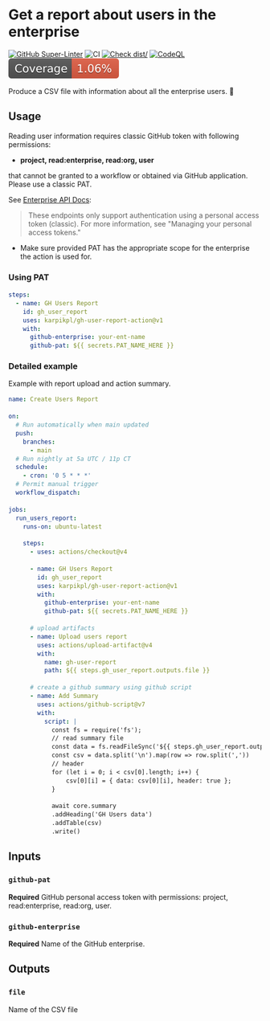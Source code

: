 # Get a report about users in the enterprise

[![GitHub Super-Linter](https://github.com/karpikpl/gh-user-report-action/actions/workflows/linter.yml/badge.svg)](https://github.com/super-linter/super-linter)
![CI](https://github.com/karpikpl/gh-user-report-action/actions/workflows/ci.yml/badge.svg)
[![Check dist/](https://github.com/karpikpl/gh-user-report-action/actions/workflows/check-dist.yml/badge.svg)](https://github.com/karpikpl/gh-user-report-action/actions/workflows/check-dist.yml)
[![CodeQL](https://github.com/karpikpl/gh-user-report-action/actions/workflows/codeql-analysis.yml/badge.svg)](https://github.com/karpikpl/gh-user-report-action/actions/workflows/codeql-analysis.yml)
[![Coverage](./badges/coverage.svg)](./badges/coverage.svg)

Produce a CSV file with information about all the enterprise users. :rocket:

## Usage

Reading user information requires classic GitHub token with following
permissions:

- **project, read:enterprise, read:org, user**

that cannot be granted to a workflow or obtained via GitHub application. Please
use a classic PAT.

See [Enterprise API Docs](https://docs.github.com/en/enterprise-cloud@latest/rest/enterprise-admin?apiVersion=2022-11-28):

> These endpoints only support authentication using a personal access token (classic). For more information, see "Managing your personal access tokens."

- Make sure provided PAT has the appropriate scope for the enterprise the action
  is used for.

### Using PAT

```yaml
steps:
  - name: GH Users Report
    id: gh_user_report
    uses: karpikpl/gh-user-report-action@v1
    with:
      github-enterprise: your-ent-name
      github-pat: ${{ secrets.PAT_NAME_HERE }}
```

### Detailed example

Example with report upload and action summary.

```yml
name: Create Users Report

on:
  # Run automatically when main updated
  push:
    branches:
      - main
  # Run nightly at 5a UTC / 11p CT
  schedule:
    - cron: '0 5 * * *'
  # Permit manual trigger
  workflow_dispatch:

jobs:
  run_users_report:
    runs-on: ubuntu-latest

    steps:
      - uses: actions/checkout@v4

      - name: GH Users Report
        id: gh_user_report
        uses: karpikpl/gh-user-report-action@v1
        with:
          github-enterprise: your-ent-name
          github-pat: ${{ secrets.PAT_NAME_HERE }}

      # upload artifacts
      - name: Upload users report
        uses: actions/upload-artifact@v4
        with:
          name: gh-user-report
          path: ${{ steps.gh_user_report.outputs.file }}

      # create a github summary using github script
      - name: Add Summary
        uses: actions/github-script@v7
        with:
          script: |
            const fs = require('fs');
            // read summary file
            const data = fs.readFileSync('${{ steps.gh_user_report.outputs.file }}', 'utf8');
            const csv = data.split('\n').map(row => row.split(','))
            // header
            for (let i = 0; i < csv[0].length; i++) {
                csv[0][i] = { data: csv[0][i], header: true };
            }

            await core.summary
            .addHeading('GH Users data')
            .addTable(csv)
            .write()
```

## Inputs

### `github-pat`

**Required** GitHub personal access token with permissions: project,
read:enterprise, read:org, user.

### `github-enterprise`

**Required** Name of the GitHub enterprise.

## Outputs

### `file`

Name of the CSV file
